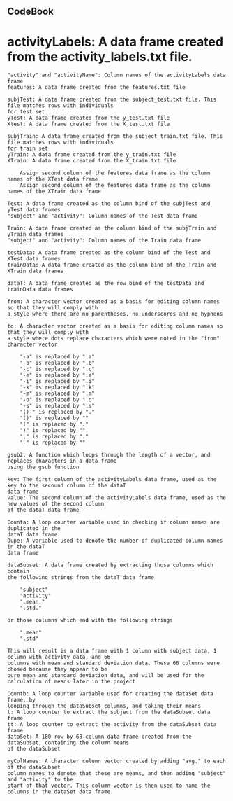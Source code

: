 ## CodeBook

# activityLabels: A data frame created from the activity_labels.txt file.
    "activity" and "activityName": Column names of the activityLabels data frame
    features: A data frame created from the features.txt file
    
    subjTest: A data frame created from the subject_test.txt file. This file matches rows with individuals 
    for test set
    yTest: A data frame created from the y_test.txt file
    Xtest: A data frame created from the X_test.txt file
    
    subjTrain: A data frame created from the subject_train.txt file. This file matches rows with individuals 
    for train set
    yTrain: A data frame created from the y_train.txt file
    XTrain: A data frame created from the X_train.txt file
    
        Assign second column of the features data frame as the column names of the XTest data frame
        Assign second column of the features data frame as the column names of the XTrain data frame
    
    Test: A data frame created as the column bind of the subjTest and yTest data frames
    "subject" and "activity": Column names of the Test data frame
    
    Train: A data frame created as the column bind of the subjTrain and yTrain data frames
    "subject" and "activity": Column names of the Train data frame
    
    testData: A data frame created as the column bind of the Test and XTest data frames
    trainData: A data frame created as the column bind of the Train and XTrain data frames
    
    dataT: A data frame created as the row bind of the testData and trainData data frames

    from: A character vector created as a basis for editing column names so that they will comply with
    a style where there are no parentheses, no underscores and no hyphens

    to: A character vector created as a basis for editing column names so that they will comply with
    a style where dots replace characters which were noted in the "from" character vector
    
        "-a" is replaced by ".a"
        "-b" is replaced by ".b"
        "-c" is replaced by ".c"
        "-e" is replaced by ".e"
        "-i" is replaced by ".i"
        "-k" is replaced by ".k"
        "-m" is replaced by ".m"
        "-o" is replaced by ".o"
        "-s" is replaced by ".s"
        "()-" is replaced by "."
        "()" is replaced by ""
        "(" is replaced by "."
        ")" is replaced by ""
        "," is replaced by "."
        "-" is replaced by ""
    
    gsub2: A function which loops through the length of a vector, and replaces characters in a data frame 
    using the gsub function
    
    key: The first column of the activityLabels data frame, used as the key to the secound column of the dataT
    data frame
    value: The second column of the activityLabels data frame, used as the new values of the second column
    of the dataT data frame
    
    Counta: A loop counter variable used in checking if column names are duplicated in the
    dataT data frame.
    Dupe: A variable used to denote the number of duplicated column names in the dataT 
    data frame
    
    dataSubset: A data frame created by extracting those columns which contain
    the following strings from the dataT data frame
    
        "subject"
        "activity"
        ".mean."
        ".std."
        
    or those columns which end with the following strings
    
        ".mean"
        ".std"
        
    This will result is a data frame with 1 column with subject data, 1 column with activity data, and 66 
    columns with mean and standard deviation data. These 66 columns were chosed because they appear to be 
    pure mean and standard deviation data, and will be used for the calculation of means later in the project
    
    Countb: A loop counter variable used for creating the dataSet data frame, by
    looping through the dataSubset columns, and taking their means
    t: A loop counter to extract the subject from the dataSubset data frame
    tt: A loop counter to extract the activity from the dataSubset data frame
    dataSet: A 180 row by 68 column data frame created from the dataSubset, containing the column means
    of the dataSubset
    
    myColNames: A character column vector created by adding "avg." to each of the dataSubset
    column names to denote that these are means, and then adding "subject" and "activity" to the 
    start of that vector. This column vector is then used to name the columns in the dataSet data frame
